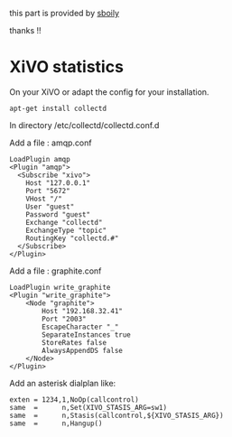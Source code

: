 this part is provided by [sboily](https://github.com/sboily/xivo-stats)

thanks !!

# XiVO statistics

On your XiVO or adapt the config for your installation.
```
apt-get install collectd
```
In directory /etc/collectd/collectd.conf.d

Add a file : amqp.conf
```
LoadPlugin amqp
<Plugin "amqp">
  <Subscribe "xivo">
    Host "127.0.0.1"
    Port "5672"
    VHost "/"
    User "guest"
    Password "guest"
    Exchange "collectd"
    ExchangeType "topic"
    RoutingKey "collectd.#"
  </Subscribe>
</Plugin>
```
Add a file : graphite.conf
```
LoadPlugin write_graphite
<Plugin "write_graphite">
    <Node "graphite">
        Host "192.168.32.41"
        Port "2003"
        EscapeCharacter "_"
        SeparateInstances true
        StoreRates false
        AlwaysAppendDS false
    </Node>
</Plugin>
```
Add an asterisk dialplan like:
```
exten = 1234,1,NoOp(callcontrol)
same  =      n,Set(XIVO_STASIS_ARG=sw1)
same  =      n,Stasis(callcontrol,${XIVO_STASIS_ARG})
same  =      n,Hangup()
```
